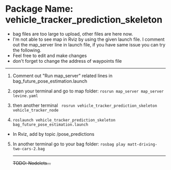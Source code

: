 # Package Name: vehicle_tracker_prediction_skeleton
- bag files are too large to upload, other files are here now.
- I'm not able to see  map in Rviz by using the given launch file. I comment out the map_server line in launch file, if you have same issue you can try the following. 
- Feel free to edit and make changes 
- don't forget to change the address of waypoints file
---

1. Comment out "Run map_server" related lines in bag_future_pose_estimation.launch

2. open your terminal and go to map folder: `rosrun map_server map_server levine.yaml` 

3. then another terminal ` rosrun vehicle_tracker_prediction_skeleton vehicle_tracker_node`

4.  `roslaunch vehicle_tracker_prediction_skeleton bag_future_pose_estimation.launch `

   - In Rviz, add by topic /pose_predictions 
   
5. In another terminal go to your bag folder: `rosbag play matt-driving-two-cars-2.bag  `

     ---

     <s>TODO: Nodelets...</s>
